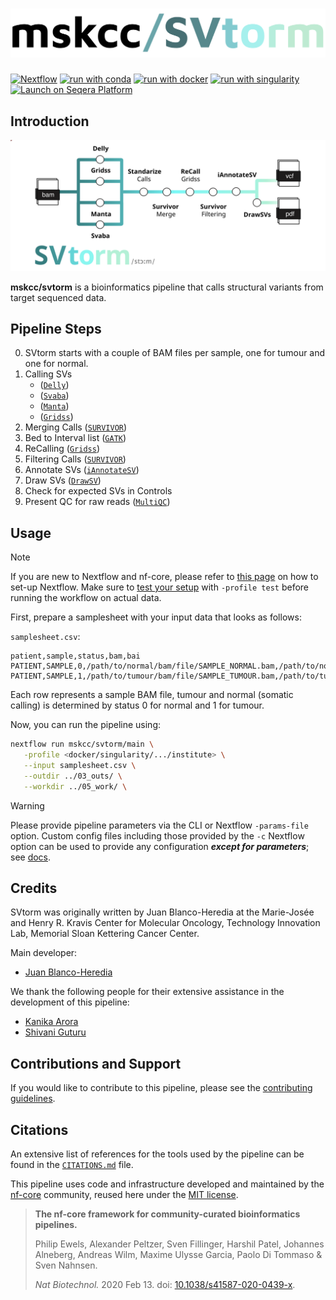 <h1>
  <picture>
    <source media="(prefers-color-scheme: dark)" srcset="assets/mskcc-svtorm_logo_dark.png">
    <img alt="mskcc/svtorm" src="assets/mskcc-svtorm_logo_light.png">
  </picture>
</h1>

[![Nextflow](https://img.shields.io/badge/nextflow%20DSL2-%E2%89%A524.04.2-23aa62.svg)](https://www.nextflow.io/)
[![run with conda](http://img.shields.io/badge/run%20with-conda-3EB049?labelColor=000000&logo=anaconda)](https://docs.conda.io/en/latest/)
[![run with docker](https://img.shields.io/badge/run%20with-docker-0db7ed?labelColor=000000&logo=docker)](https://www.docker.com/)
[![run with singularity](https://img.shields.io/badge/run%20with-singularity-1d355c.svg?labelColor=000000)](https://sylabs.io/docs/)
[![Launch on Seqera Platform](https://img.shields.io/badge/Launch%20%F0%9F%9A%80-Seqera%20Platform-%234256e7)](https://cloud.seqera.io/launch?pipeline=https://github.com/mskcc/svtorm)

## Introduction

<picture>
  <source media="(prefers-color-scheme: dark)" srcset="assets/SVtorm_metro_dark.svg">
  <img alt="Metro" src="assets/SVtorm_metro_light.svg">
</picture>

**mskcc/svtorm** is a bioinformatics pipeline that calls structural variants from target sequenced data.

## Pipeline Steps

0. SVtorm starts with a couple of BAM files per sample, one for tumour and one for normal.
1. Calling SVs
   - ([`Delly`](https://github.com/dellytools/delly))
   - ([`Svaba`](https://github.com/walaj/svaba))
   - ([`Manta`](https://github.com/Illumina/manta))
   - ([`Gridss`](https://github.com/PapenfussLab/gridss))
2. Merging Calls ([`SURVIVOR`](https://github.com/fritzsedlazeck/SURVIVOR))
3. Bed to Interval list ([`GATK`](https://gatk.broadinstitute.org/hc/en-us/articles/360035531852-Intervals-and-interval-lists))
4. ReCalling ([`Gridss`](https://github.com/PapenfussLab/gridss))
5. Filtering Calls ([`SURVIVOR`](https://github.com/fritzsedlazeck/SURVIVOR))
6. Annotate SVs ([`iAnnotateSV`](https://github.com/mskcc/iAnnotateSV))
7. Draw SVs ([`DrawSV`](https://github.com/jblancoheredia/DrawSV))
8. Check for expected SVs in Controls 
9. Present QC for raw reads ([`MultiQC`](http://multiqc.info/)) 

## Usage

> [!NOTE]
> If you are new to Nextflow and nf-core, please refer to [this page](https://nf-co.re/docs/usage/installation) on how to set-up Nextflow. Make sure to [test your setup](https://nf-co.re/docs/usage/introduction#how-to-run-a-pipeline) with `-profile test` before running the workflow on actual data.

First, prepare a samplesheet with your input data that looks as follows:

`samplesheet.csv`:

```csv
patient,sample,status,bam,bai
PATIENT,SAMPLE,0,/path/to/normal/bam/file/SAMPLE_NORMAL.bam,/path/to/normal/bam/file/SAMPLE_NORMAL.bai
PATIENT,SAMPLE,1,/path/to/tumour/bam/file/SAMPLE_TUMOUR.bam,/path/to/tumour/bam/file/SAMPLE_TUMOUR.bai
```
Each row represents a sample BAM file, tumour and normal (somatic calling) is determined by status 0 for normal and 1 for tumour.

Now, you can run the pipeline using:

```bash
nextflow run mskcc/svtorm/main \
   -profile <docker/singularity/.../institute> \
   --input samplesheet.csv \
   --outdir ../03_outs/ \
   --workdir ../05_work/ \
```

> [!WARNING]
> Please provide pipeline parameters via the CLI or Nextflow `-params-file` option. Custom config files including those provided by the `-c` Nextflow option can be used to provide any configuration _**except for parameters**_; see [docs](https://nf-co.re/docs/usage/getting_started/configuration#custom-configuration-files).

## Credits

SVtorm was originally written by Juan Blanco-Heredia at the Marie-Josée and Henry R. Kravis Center for Molecular Oncology, Technology Innovation Lab, Memorial Sloan Kettering Cancer Center.

Main developer:

- [Juan Blanco-Heredia](blancoj@mskcc.org)

We thank the following people for their extensive assistance in the development of this pipeline:

- [Kanika Arora](AroraK@mskcc.org)
- [Shivani Guturu](guturus1@mskcc.org)

## Contributions and Support

If you would like to contribute to this pipeline, please see the [contributing guidelines](.github/CONTRIBUTING.md).

## Citations

An extensive list of references for the tools used by the pipeline can be found in the [`CITATIONS.md`](CITATIONS.md) file.

This pipeline uses code and infrastructure developed and maintained by the [nf-core](https://nf-co.re) community, reused here under the [MIT license](https://github.com/nf-core/tools/blob/main/LICENSE).

> **The nf-core framework for community-curated bioinformatics pipelines.**
>
> Philip Ewels, Alexander Peltzer, Sven Fillinger, Harshil Patel, Johannes Alneberg, Andreas Wilm, Maxime Ulysse Garcia, Paolo Di Tommaso & Sven Nahnsen.
>
> _Nat Biotechnol._ 2020 Feb 13. doi: [10.1038/s41587-020-0439-x](https://dx.doi.org/10.1038/s41587-020-0439-x).